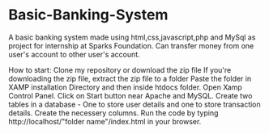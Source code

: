 # Basic-Banking-System
A basic banking system made using html,css,javascript,php and MySql as project for internship at  Sparks Foundation.
Can transfer money from one user's account to other user's account.

How to start:
Clone my repository or download the zip file
If you're downloading the zip file, extract the zip file to a folder
Paste the folder in XAMP installation Directory and then inside htdocs folder.
Open Xamp Control Panel. Click on Start button near Apache and MySQL.
Create two tables in a database - One to store user details and one to store transaction details.
Create the necessery columns.
Run the code by typing http://localhost/"folder name"/index.html in your browser.
